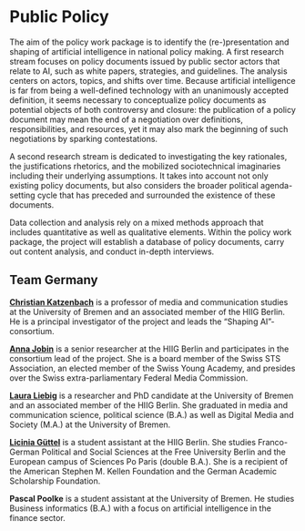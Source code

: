 # Public Policy

The aim of the policy work package is to identify the (re-)presentation and shaping of artificial intelligence in national policy making. A first research stream focuses on policy documents issued by public sector actors that relate to AI, such as white papers, strategies, and guidelines. The analysis centers on actors, topics, and shifts over time. Because artificial intelligence is far from being a well-defined technology with an unanimously accepted definition, it seems necessary to conceptualize policy documents as potential objects of both controversy and closure: the publication of a policy document may mean the end of a negotiation over definitions, responsibilities, and resources, yet it may also mark the beginning of such negotiations by sparking contestations.

A second research stream is dedicated to investigating the key rationales, the justifications rhetorics, and the mobilized sociotechnical imaginaries including their underlying assumptions. It takes into account not only existing policy documents, but also considers the broader political agenda-setting cycle that has preceded and surrounded the existence of these documents.

Data collection and analysis rely on a mixed methods approach that includes quantitative as well as qualitative elements. Within the policy work package, the project will establish a database of policy documents, carry out content analysis, and conduct in-depth interviews.

## Team Germany

**[Christian Katzenbach](https://www.uni-bremen.de/zemki/das-zemki/mitglieder/mitglieder/mitgliedsprofil/idm/24837)** is a professor of media and communication studies at the University of Bremen and an associated member of the HIIG Berlin. He is a principal investigator of the project and leads the “Shaping AI”-consortium.

**[Anna Jobin](https://www.hiig.de/en/anna-jobin-dr/)** is a senior researcher at the HIIG Berlin and participates in the consortium lead of the project. She is a board member of the Swiss STS Association, an elected member of the Swiss Young Academy, and presides over the Swiss extra-parliamentary Federal Media Commission.

**[Laura Liebig](https://www.hiig.de/laura-liebig/)** is a researcher and PhD candidate at the University of Bremen and an associated member of the HIIG Berlin. She graduated in media and communication science, political science (B.A.) as well as Digital Media and Society (M.A.) at the University of Bremen.

**[Licinia Güttel](https://www.hiig.de/en/licinia-guettel/)** is a student assistant at the HIIG Berlin. She studies Franco-German Political and Social Sciences at the Free University Berlin and the European campus of Sciences Po Paris (double B.A.). She is a recipient of the American Stephen M. Kellen Foundation and the German Academic Scholarship Foundation.

**Pascal Poolke** is a student assistant at the University of Bremen. He studies Business informatics (B.A.) with a focus on artificial intelligence in the finance sector.